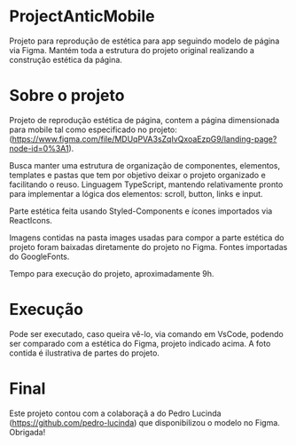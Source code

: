 # ProjectAnticMobile

Projeto para reprodução de estética para app seguindo modelo de página via Figma. Mantém toda a estrutura do projeto original realizando a construção estética da página.

# Sobre o projeto

Projeto de reprodução estética de página, contem a página dimensionada para mobile tal como especificado no projeto: (https://www.figma.com/file/MDUqPVA3sZqIvQxoaEzpG9/landing-page?node-id=0%3A1).

Busca manter uma estrutura de organização de componentes, elementos, templates e pastas que tem por objetivo deixar o projeto organizado e facilitando o reuso. Linguagem TypeScript, mantendo relativamente pronto para implementar a lógica dos elementos: scroll, button, links e input. 

Parte estética feita usando Styled-Components e ícones importados via ReactIcons.

Imagens contidas na pasta images usadas para compor a parte estética do projeto foram baixadas diretamente do projeto no Figma. Fontes importadas do GoogleFonts.

Tempo para execução do projeto, aproximadamente 9h.

# Execução

Pode ser executado, caso queira vê-lo, via comando em VsCode, podendo ser comparado com a estética do Figma, projeto indicado acima. A foto contida é ilustrativa de partes do projeto.

# Final

Este projeto contou com a colaboraçã a do Pedro Lucinda (https://github.com/pedro-lucinda) que disponibilizou o modelo no Figma. Obrigada!
